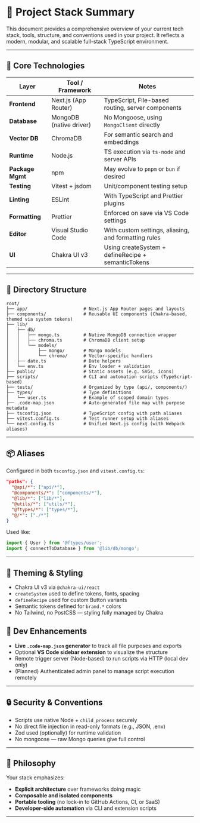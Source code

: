 # 🧱 Project Stack Summary

This document provides a comprehensive overview of your current tech stack, tools, structure, and conventions used in your project. It reflects a modern, modular, and scalable full-stack TypeScript environment.

---

## 🔧 Core Technologies

| Layer            | Tool / Framework        | Notes                                                |
| ---------------- | ----------------------- | ---------------------------------------------------- |
| **Frontend**     | Next.js (App Router)    | TypeScript, File-based routing, server components    |
| **Database**     | MongoDB (native driver) | No Mongoose, using `MongoClient` directly            |
| **Vector DB**    | ChromaDB                | For semantic search and embeddings                   |
| **Runtime**      | Node.js                 | TS execution via `ts-node` and server APIs           |
| **Package Mgmt** | npm                     | May evolve to `pnpm` or `bun` if desired             |
| **Testing**      | Vitest + jsdom          | Unit/component testing setup                         |
| **Linting**      | ESLint                  | With TypeScript and Prettier plugins                 |
| **Formatting**   | Prettier                | Enforced on save via VS Code settings                |
| **Editor**       | Visual Studio Code      | With custom settings, aliasing, and formatting rules |
| **UI**           | Chakra UI v3            | Using createSystem + defineRecipe + semanticTokens   |

---

## 📁 Directory Structure

```
root/
├── app/                     # Next.js App Router pages and layouts
├── components/              # Reusable UI components (Chakra-based, themed via system tokens)
├── lib/
│   ├── db/
│   │   ├── mongo.ts         # Native MongoDB connection wrapper
│   │   ├── chroma.ts        # ChromaDB client setup
│   │   └── models/
│   │       ├── mongo/       # Mongo models
│   │       └── chroma/      # Vector-specific handlers
│   ├── date.ts              # Date helpers
│   └── env.ts               # Env loader + validation
├── public/                  # Static assets (e.g. SVGs, icons)
├── scripts/                 # CLI and automation scripts (TypeScript-based)
├── tests/                   # Organized by type (api/, components/)
├── types/                   # Type definitions
│   └── user.ts              # Example of scoped domain types
├── .code-map.json           # Auto-generated file map with purpose metadata
├── tsconfig.json            # TypeScript config with path aliases
├── vitest.config.ts         # Test runner setup with aliases
└── next.config.ts           # Unified Next.js config (with Webpack aliases)
```

---

## 📦 Aliases

Configured in both `tsconfig.json` and `vitest.config.ts`:

```json
"paths": {
  "@api/*": ["api/*"],
  "@components/*": ["components/*"],
  "@lib/*": ["lib/*"],
  "@utils/*": ["utils/*"],
  "@ftypes/*": ["types/*"],
  "@/*": ["./*"]
}
```

Used like:

```ts
import { User } from '@ftypes/user';
import { connectToDatabase } from '@lib/db/mongo';
```

---

## 🎨 Theming & Styling

- Chakra UI v3 via `@chakra-ui/react`
- `createSystem` used to define tokens, fonts, spacing
- `defineRecipe` used for custom Button variants
- Semantic tokens defined for `brand.*` colors
- No Tailwind, no PostCSS — styling fully managed by Chakra

## 🔁 Dev Enhancements

- **Live `.code-map.json` generator** to track all file purposes and exports
- Optional **VS Code sidebar extension** to visualize the structure
- Remote trigger server (Node-based) to run scripts via HTTP (local dev only)
- (Planned) Authenticated admin panel to manage script execution remotely

---

## 🔒 Security & Conventions

- Scripts use native Node + `child_process` securely
- No direct file injection in read-only formats (e.g., JSON, .env)
- Zod used (optionally) for runtime validation
- No mongoose — raw Mongo queries give full control

---

## 🧠 Philosophy

Your stack emphasizes:

- **Explicit architecture** over frameworks doing magic
- **Composable and isolated components**
- **Portable tooling** (no lock-in to GitHub Actions, CI, or SaaS)
- **Developer-side automation** via CLI and extension scripts

---
